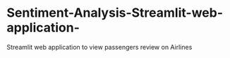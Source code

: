 # Sentiment-Analysis-Streamlit-web-application-
Streamlit web application to view passengers review on Airlines
